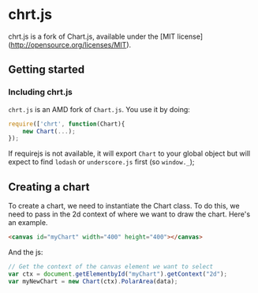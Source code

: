 chrt.js
=======
chrt.js is a fork of Chart.js, available under the [MIT license] (http://opensource.org/licenses/MIT).

## Getting started

### Including chrt.js

`chrt.js` is an AMD fork of `Chart.js`. You use it by doing:

```javascript
require(['chrt', function(Chart){
    new Chart(...);
});
```

If requirejs is not available, it will export `Chart` to your global object but will expect to
find `lodash` or `underscore.js` first (so `window._`);

## Creating a chart

To create a chart, we need to instantiate the Chart class. To do this, we need to pass in the 2d context of where we want to draw the chart. Here's an example.

```html
<canvas id="myChart" width="400" height="400"></canvas>
```
And the js:

```javascript
// Get the context of the canvas element we want to select
var ctx = document.getElementbyId("myChart").getContext("2d");
var myNewChart = new Chart(ctx).PolarArea(data);
```
